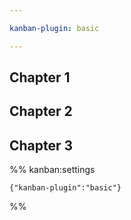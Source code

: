 ```yaml
---

kanban-plugin: basic

---
```


## Chapter 1



## Chapter 2



## Chapter 3





%% kanban:settings
```
{"kanban-plugin":"basic"}
```
%%